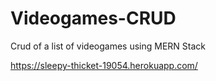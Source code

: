 # Videogames-CRUD
Crud of a list of videogames using MERN Stack


https://sleepy-thicket-19054.herokuapp.com/
